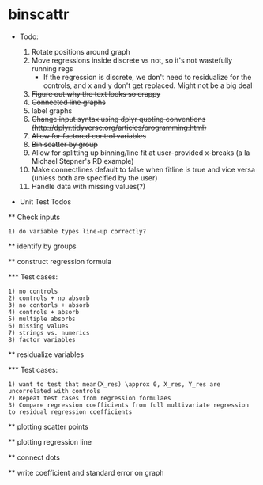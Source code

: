 # binscattr

* Todo:
  1) Rotate positions around graph
  2) Move regressions inside discrete vs not, so it's not wastefully running regs
	  * If the regression is discrete, we don't need to residualize for the controls, and x and y don't get replaced. Might not be a big deal
  3) <s>Figure out why the text looks so crappy</s>
  4) <s>Connected line graphs</s> 
  5) label graphs
  6) <s>Change input syntax using dplyr quoting conventions (http://dplyr.tidyverse.org/articles/programming.html) </s>
  7) <s>Allow for factored control variables</s>
  8) <s>Bin scatter by group</s>
  9) Allow for splitting up binning/line fit at user-provided x-breaks (a la Michael Stepner's RD example)
  10) Make connectlines default to false when fitline is true and vice versa (unless both are specified by the user)
  11) Handle data with missing values(?)


* Unit Test Todos

** Check inputs

	1) do variable types line-up correctly?

** identify by groups

** construct regression formula

*** Test cases: 

	1) no controls
	2) controls + no absorb
	3) no contorls + absorb
	4) controls + absorb
	5) multiple absorbs
	6) missing values
	7) strings vs. numerics
	8) factor variables

** residualize variables

*** Test cases: 

	1) want to test that mean(X_res) \approx 0, X_res, Y_res are uncorrelated with controls
	2) Repeat test cases from regression formulaes
	3) Compare regression coefficients from full multivariate regression to residual regression coefficients

** plotting scatter points

** plotting regression line 

** connect dots

** write coefficient and standard error on graph

